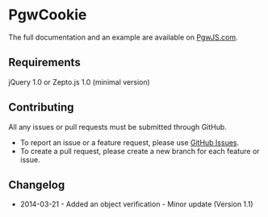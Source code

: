 PgwCookie
=========

The full documentation and an example are available on [PgwJS.com](http://pgwjs.com/pgwcookie/).


Requirements
---------

jQuery 1.0 or Zepto.js 1.0 (minimal version)


Contributing
---------

All any issues or pull requests must be submitted through GitHub.

* To report an issue or a feature request, please use [GitHub Issues](https://github.com/Pagawa/PgwCookie/issues).
* To create a pull request, please create a new branch for each feature or issue.


Changelog
---------

* 2014-03-21 - Added an object verification - Minor update (Version 1.1)
